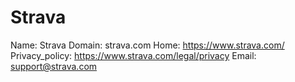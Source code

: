 
# Strava

Name: Strava
Domain: strava.com
Home: https://www.strava.com/
Privacy_policy: https://www.strava.com/legal/privacy
Email: support@strava.com
